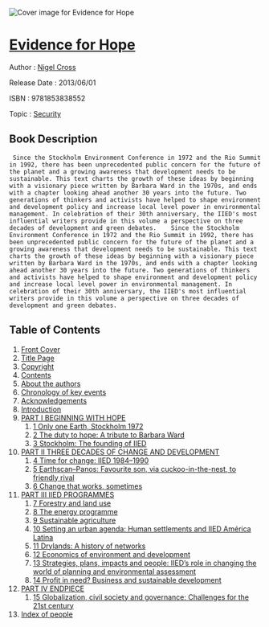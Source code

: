 ![Cover image for Evidence for Hope](https://imgdetail.ebookreading.net/cover/cover/security/EB9781853838552.jpg)

[Evidence for Hope](https://ebookreading.net/view/book/Evidence+for+Hope-EB9781853838552_1.html "Evidence for Hope")
====================================================================================================================

Author : [Nigel Cross](https://ebookreading.net/search/author/Nigel+Cross)

Release Date : 2013/06/01

ISBN : 9781853838552

Topic : [Security](https://ebookreading.net/search/category/security)

Book Description
-----------------

     Since the Stockholm Environment Conference in 1972 and the Rio Summit in 1992, there has been unprecedented public concern for the future of the planet and a growing awareness that development needs to be sustainable. This text charts the growth of these ideas by beginning with a visionary piece written by Barbara Ward in the 1970s, and ends with a chapter looking ahead another 30 years into the future. Two generations of thinkers and activists have helped to shape environment and development policy and increase local level power in environmental management. In celebration of their 30th anniversary, the IIED's most influential writers provide in this volume a perspective on three decades of development and green debates.    Since the Stockholm Environment Conference in 1972 and the Rio Summit in 1992, there has been unprecedented public concern for the future of the planet and a growing awareness that development needs to be sustainable. This text charts the growth of these ideas by beginning with a visionary piece written by Barbara Ward in the 1970s, and ends with a chapter looking ahead another 30 years into the future. Two generations of thinkers and activists have helped to shape environment and development policy and increase local level power in environmental management. In celebration of their 30th anniversary, the IIED's most influential writers provide in this volume a perspective on three decades of development and green debates.                 
Table of Contents
-----------------

1. [Front Cover](https://ebookreading.net/view/book/Evidence+for+Hope-EB9781853838552_1.html#frontcover)
1. [Title Page](https://ebookreading.net/view/book/Evidence+for+Hope-EB9781853838552_2.html#title)
1. [Copyright](https://ebookreading.net/view/book/Evidence+for+Hope-EB9781853838552_3.html#copyr)
1. [Contents](https://ebookreading.net/view/book/Evidence+for+Hope-EB9781853838552_4.html#conte)
1. [About the authors](https://ebookreading.net/view/book/Evidence+for+Hope-EB9781853838552_5.html#about)
1. [Chronology of key events](https://ebookreading.net/view/book/Evidence+for+Hope-EB9781853838552_6.html#chron)
1. [Acknowledgements](https://ebookreading.net/view/book/Evidence+for+Hope-EB9781853838552_7.html#ackno)
1. [Introduction](https://ebookreading.net/view/book/Evidence+for+Hope-EB9781853838552_8.html#intro)
1. [PART I BEGINNING WITH HOPE](https://ebookreading.net/view/book/Evidence+for+Hope-EB9781853838552_9.html#pt01)
    1. [1 Only one Earth, Stockholm 1972](https://ebookreading.net/view/book/Evidence+for+Hope-EB9781853838552_10.html#ch01)
    1. [2 The duty to hope: A tribute to Barbara Ward](https://ebookreading.net/view/book/Evidence+for+Hope-EB9781853838552_11.html#ch02)
    1. [3 Stockholm: The founding of IIED](https://ebookreading.net/view/book/Evidence+for+Hope-EB9781853838552_12.html#ch03)
1. [PART II THREE DECADES OF CHANGE AND DEVELOPMENT](https://ebookreading.net/view/book/Evidence+for+Hope-EB9781853838552_13.html#pt02)
    1. [4 Time for change: IIED 1984–1990](https://ebookreading.net/view/book/Evidence+for+Hope-EB9781853838552_14.html#ch04)
    1. [5 Earthscan–Panos: Favourite son, via cuckoo-in-the-nest, to friendly rival](https://ebookreading.net/view/book/Evidence+for+Hope-EB9781853838552_15.html#ch05)
    1. [6 Change that works, sometimes](https://ebookreading.net/view/book/Evidence+for+Hope-EB9781853838552_16.html#ch06)
1. [PART III IIED PROGRAMMES](https://ebookreading.net/view/book/Evidence+for+Hope-EB9781853838552_17.html#pt03)
    1. [7 Forestry and land use](https://ebookreading.net/view/book/Evidence+for+Hope-EB9781853838552_18.html#ch07)
    1. [8 The energy programme](https://ebookreading.net/view/book/Evidence+for+Hope-EB9781853838552_19.html#ch08)
    1. [9 Sustainable agriculture](https://ebookreading.net/view/book/Evidence+for+Hope-EB9781853838552_20.html#ch09)
    1. [10 Setting an urban agenda: Human settlements and IIED América Latina](https://ebookreading.net/view/book/Evidence+for+Hope-EB9781853838552_21.html#ch10)
    1. [11 Drylands: A history of networks](https://ebookreading.net/view/book/Evidence+for+Hope-EB9781853838552_22.html#ch11)
    1. [12 Economics of environment and development](https://ebookreading.net/view/book/Evidence+for+Hope-EB9781853838552_23.html#ch12)
    1. [13 Strategies, plans, impacts and people: IIED’s role in changing the world of planning and environmental assessment](https://ebookreading.net/view/book/Evidence+for+Hope-EB9781853838552_24.html#ch13)
    1. [14 Profit in need? Business and sustainable development](https://ebookreading.net/view/book/Evidence+for+Hope-EB9781853838552_25.html#ch14)
1. [PART IV ENDPIECE](https://ebookreading.net/view/book/Evidence+for+Hope-EB9781853838552_26.html#pt04)
    1. [15 Globalization, civil society and governance: Challenges for the 21st century](https://ebookreading.net/view/book/Evidence+for+Hope-EB9781853838552_27.html#ch15)
1. [Index of people](https://ebookreading.net/view/book/Evidence+for+Hope-EB9781853838552_28.html#index)
